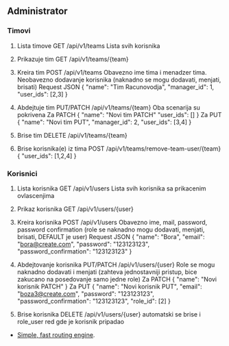 ## Administrator

### Timovi
1. Lista timove GET /api/v1/teams Lista svih korisnika

2. Prikazuje tim GET /api/v1/teams/{team}

3. Kreira tim POST /api/v1/teams Obavezno ime tima i menadzer tima. Neobavezno dodavanje korisnika (naknadno se mogu dodavati, menjati, brisati)
    Request JSON
        {
            "name": "Tim Racunovodja",
            "manager_id": 1,
            "user_ids": [2,3]
        }
4. Abdejtuje tim PUT/PATCH /api/v1/teams/{team} Oba scenarija su pokrivena
   Za PATCH 
        {
            "name": "Novi tim PATCH"
            "user_ids": []
        }
   Za PUT
        {
            "name": "Novi tim PUT",
            "manager_id": 2,
            "user_ids": [3,4]
        }
5. Brise tim DELETE /api/v1/teams/{team}


6. Brise korisnika(e) iz tima POST /api/v1/teams/remove-team-user/{team}
    {
        "user_ids": [1,2,4]
    }

### Korisnici
1. Lista korisnika GET /api/v1/users Lista svih korisnika sa prikacenim ovlascenjima

2. Prikaz korisnika GET /api/v1/users/{user}

3. Kreira korisnika POST /api/v1/users Obavezno ime, mail, password, password confirmation (role se naknadno mogu dodavati, menjati, brisati, DEFAULT je user)
    Request JSON
    {
        "name": "Bora",
        "email": "bora@create.com",
        "password": "123123123",
        "password_confirmation": "123123123"
    }
4. Abdejtovanje korisnika PUT/PATCH /api/v1/users/{user} Role se mogu naknadno dodavati i menjati
   (zahteva jednostavniji pristup, bice zakucano na posedovanje samo jedne role)
   Za PATCH 
        {
            "name": "Novi korisnik PATCH"
        }
   Za PUT
        {
            "name": "Novi korisnik PUT",
            "email": "boza3@create.com",
            "password": "123123123",
            "password_confirmation": "123123123",
            "role_id": [2]
        }
5. Brise korisnika DELETE /api/v1/users/{user} automatski se brise i role_user red gde je korisnik pripadao







- [Simple, fast routing engine](https://laravel.com/docs/routing).


